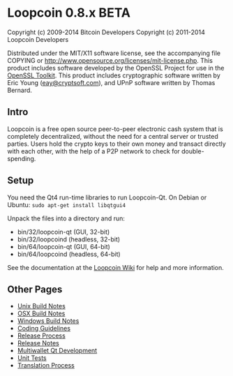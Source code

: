 Loopcoin 0.8.x BETA
====================

Copyright (c) 2009-2014 Bitcoin Developers
Copyright (c) 2011-2014 Loopcoin Developers

Distributed under the MIT/X11 software license, see the accompanying
file COPYING or http://www.opensource.org/licenses/mit-license.php.
This product includes software developed by the OpenSSL Project for use in the [OpenSSL Toolkit](http://www.openssl.org/). This product includes
cryptographic software written by Eric Young ([eay@cryptsoft.com](mailto:eay@cryptsoft.com)), and UPnP software written by Thomas Bernard.


Intro
---------------------
Loopcoin is a free open source peer-to-peer electronic cash system that is
completely decentralized, without the need for a central server or trusted
parties.  Users hold the crypto keys to their own money and transact directly
with each other, with the help of a P2P network to check for double-spending.


Setup
---------------------
You need the Qt4 run-time libraries to run Loopcoin-Qt. On Debian or Ubuntu:
	`sudo apt-get install libqtgui4`

Unpack the files into a directory and run:

- bin/32/loopcoin-qt (GUI, 32-bit)
- bin/32/loopcoind (headless, 32-bit)
- bin/64/loopcoin-qt (GUI, 64-bit)
- bin/64/loopcoind (headless, 64-bit)

See the documentation at the [Loopcoin Wiki](http://loopcoin.info)
for help and more information.


Other Pages
---------------------
- [Unix Build Notes](build-unix.md)
- [OSX Build Notes](build-osx.md)
- [Windows Build Notes](build-msw.md)
- [Coding Guidelines](coding.md)
- [Release Process](release-process.md)
- [Release Notes](release-notes.md)
- [Multiwallet Qt Development](multiwallet-qt.md)
- [Unit Tests](unit-tests.md)
- [Translation Process](translation_process.md)
